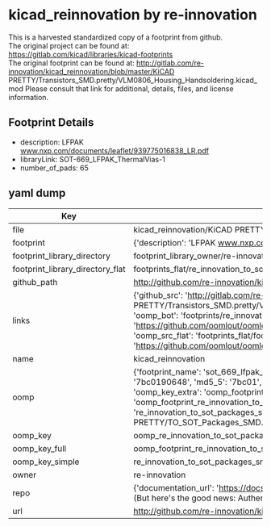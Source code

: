 # kicad_reinnovation by re-innovation  
This is a harvested standardized copy of a footprint from github.  
The original project can be found at:  
https://gitlab.com/kicad/libraries/kicad-footprints  
The original footprint can be found at:
http://gitlab.com/re-innovation/kicad_reinnovation/blob/master/KiCAD PRETTY/Transistors_SMD.pretty/VLM0806_Housing_Handsoldering.kicad_mod
Please consult that link for additional, details, files, and license information.  
## Footprint Details
* description: LFPAK www.nxp.com/documents/leaflet/939775016838_LR.pdf  
* libraryLink: SOT-669_LFPAK_ThermalVias-1  
* number_of_pads: 65  
## yaml dump  
| Key | Value |  
| --- | --- |  
| file | kicad_reinnovation/KiCAD PRETTY/TO_SOT_Packages_SMD.pretty/SOT-669_LFPAK_ThermalVias-1.kicad_mod |  
| footprint | {'description': 'LFPAK www.nxp.com/documents/leaflet/939775016838_LR.pdf', 'libraryLink': 'SOT-669_LFPAK_ThermalVias-1', 'number_of_pads': 65} |  
| footprint_library_directory | footprint_library_owner/re-innovation_kicad_reinnovation |  
| footprint_library_directory_flat | footprints_flat/re_innovation_to_sot_packages_smd_sot_669_lfpak_thermalvias_1/working |  
| github_path | http://github.com/re-innovation/kicad_reinnovation/blob/master/KiCAD PRETTY/TO_SOT_Packages_SMD.pretty/SOT-669_LFPAK_ThermalVias-1.kicad_mod |  
| links | {'github_src': 'http://gitlab.com/re-innovation/kicad_reinnovation/blob/master/KiCAD PRETTY/Transistors_SMD.pretty/VLM0806_Housing_Handsoldering.kicad_mod', 'github_src_repo': 'https://gitlab.com/kicad/libraries/kicad-footprints', 'oomp_bot': 'footprints/re_innovation_to_sot_packages_smd_sot_669_lfpak_thermalvias_1/working', 'oomp_bot_github': 'https://github.com/oomlout/oomlout_oomp_footprint_bot/tree/main/footprints/re_innovation_to_sot_packages_smd_sot_669_lfpak_thermalvias_1/working', 'oomp_src_flat': 'footprints_flat/footprints_flat/re_innovation_to_sot_packages_smd_sot_669_lfpak_thermalvias_1/working', 'oomp_src_flat_github': 'https://github.com/oomlout/oomlout_oomp_footprint_src/tree/main/footprints_flat/re_innovation_to_sot_packages_smd_sot_669_lfpak_thermalvias_1/working'} |  
| name | kicad_reinnovation |  
| oomp | {'footprint_name': 'sot_669_lfpak_thermalvias_1', 'library_name': 'to_sot_packages_smd', 'md5': '7bc01906489b3a811d4f771b06c0f7c8', 'md5_10': '7bc0190648', 'md5_5': '7bc01', 'md5_6': '7bc019', 'oomp_key': 'oomp_re_innovation_to_sot_packages_smd_sot_669_lfpak_thermalvias_1', 'oomp_key_extra': 'oomp_footprint_re_innovation_to_sot_packages_smd_sot_669_lfpak_thermalvias_1', 'oomp_key_full': 'oomp_footprint_re_innovation_to_sot_packages_smd_sot_669_lfpak_thermalvias_1_7bc019', 'oomp_key_simple': 're_innovation_to_sot_packages_smd_sot_669_lfpak_thermalvias_1', 'original_filename': 'kicad_reinnovation/KiCAD PRETTY/TO_SOT_Packages_SMD.pretty/SOT-669_LFPAK_ThermalVias-1.kicad_mod', 'owner_name': 're_innovation'} |  
| oomp_key | oomp_re_innovation_to_sot_packages_smd_sot_669_lfpak_thermalvias_1 |  
| oomp_key_full | oomp_footprint_re_innovation_to_sot_packages_smd_sot_669_lfpak_thermalvias_1 |  
| oomp_key_simple | re_innovation_to_sot_packages_smd_sot_669_lfpak_thermalvias_1 |  
| owner | re-innovation |  
| repo | {'documentation_url': 'https://docs.github.com/rest/overview/resources-in-the-rest-api#rate-limiting', 'message': "API rate limit exceeded for 84.66.173.59. (But here's the good news: Authenticated requests get a higher rate limit. Check out the documentation for more details.)"} |  
| url | http://github.com/re-innovation/kicad_reinnovation |  


